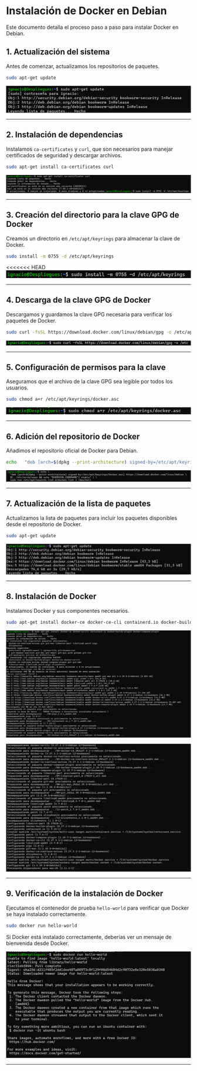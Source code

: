 
# Instalación de Docker en Debian

Este documento detalla el proceso paso a paso para instalar Docker en Debian.

## 1. Actualización del sistema

Antes de comenzar, actualizamos los repositorios de paquetes.

```bash
sudo apt-get update
```

![1 update](1update.png)


---

## 2. Instalación de dependencias

Instalamos `ca-certificates` y `curl`, que son necesarios para manejar certificados de seguridad y descargar archivos.

```bash
sudo apt-get install ca-certificates curl
```

![2 dependencias](2dependencias.png)

---

## 3. Creación del directorio para la clave GPG de Docker

Creamos un directorio en `/etc/apt/keyrings` para almacenar la clave de Docker.

```bash
sudo install -m 0755 -d /etc/apt/keyrings
```

<<<<<<< HEAD
![directorio](77.png)

---

## 4. Descarga de la clave GPG de Docker

Descargamos y guardamos la clave GPG necesaria para verificar los paquetes de Docker.

```bash
sudo curl -fsSL https://download.docker.com/linux/debian/gpg -o /etc/apt/keyrings/docker.asc
```


![claveCPG](99.png)

---

## 5. Configuración de permisos para la clave

Aseguramos que el archivo de la clave GPG sea legible por todos los usuarios.

```bash
sudo chmod a+r /etc/apt/keyrings/docker.asc
```


![directorio](4.png)

---

## 6. Adición del repositorio de Docker

Añadimos el repositorio oficial de Docker para Debian.

```bash
echo   "deb [arch=$(dpkg --print-architecture) signed-by=/etc/apt/keyrings/docker.asc] https://download.docker.com/linux/debian   $(. /etc/os-release && echo "$VERSION_CODENAME") stable" |   sudo tee /etc/apt/sources.list.d/docker.list > /dev/null
```

![repo](5.png)

---

## 7. Actualización de la lista de paquetes

Actualizamos la lista de paquetes para incluir los paquetes disponibles desde el repositorio de Docker.

```bash
sudo apt-get update
```

![repo](6.png)

---

## 8. Instalación de Docker

Instalamos Docker y sus componentes necesarios.

```bash
sudo apt-get install docker-ce docker-ce-cli containerd.io docker-buildx-plugin docker-compose-plugin
```

![repo](7.png)

![repo](8.png)

---

## 9. Verificación de la instalación de Docker

Ejecutamos el contenedor de prueba `hello-world` para verificar que Docker se haya instalado correctamente.

```bash
sudo docker run hello-world
```

Si Docker está instalado correctamente, deberías ver un mensaje de bienvenida desde Docker.

![repo](9.png)

---

